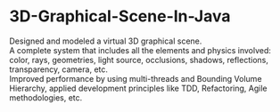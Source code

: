 # 3D-Graphical-Scene-In-Java <br>
Designed and modeled a virtual 3D graphical scene. <br>
A complete system that includes all the elements and physics involved: color, rays, geometries, light source, occlusions, shadows, reflections, transparency, camera, etc. <br>
Improved performance by using multi-threads and Bounding Volume Hierarchy, applied development principles like TDD, Refactoring, Agile methodologies, etc. <br>
